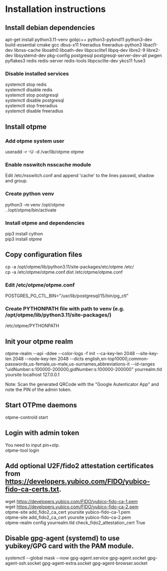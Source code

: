# Installation instructions

## Install debian dependencies
apt-get install python3.11-venv gobjc++ python3-pybind11 python3-dev build-essential cmake gcc dbus-x11 freeradius freeradius-python3 libacl1-dev libnss-cache liboath0 liboath-dev libpcsclite1 libpq-dev libre2-9 libre2-dev libsystemd-dev pkg-config postgresql postgresql-server-dev-all pwgen pyflakes3 redis redis-server redis-tools libpcsclite-dev ykcs11 fuse3

### Disable installed services
systemctl stop redis  
systemctl disable redis  
systemctl stop postgresql  
systemctl disable postgresql  
systemctl stop freeradius  
systemctl disable freeradius  

## Install otpme

### Add otpme system user
useradd -r -U -d /var/lib/otpme otpme

### Enable nsswitch nsscache module
Edit /etc/nsswitch.conf and append 'cache' to the lines passwd, shadow and group.

### Create python venv
python3 -m venv /opt/otpme  
. /opt/otpme/bin/activate

### Install otpme and dependencies
pip3 install cython  
pip3 install otpme

## Copy configuration files
cp -a /opt/otpme/lib/python3.11/site-packages/etc/otpme /etc/  
cp -a /etc/otpme/otpme.conf.dist /etc/otpme/otpme.conf

### Edit /etc/otpme/otpme.conf
POSTGRES_PG_CTL_BIN="/usr/lib/postgresql/15/bin/pg_ctl"

### Create PYTHONPATH file with path to venv (e.g. /opt/otpme/lib/python3.11/site-packages/)
/etc/otpme/PYTHONPATH

## Init your otpme realm
otpme-realm --api -ddee --color-logs -f init --ca-key-len 2048 --site-key-len 2048 --node-key-len 2048 --dicts english,en-top10000,common-passwords,us-female,us-male,us-surnames,abbreviations-it --id-ranges "uidNumber:s:100000-200000,gidNumber:s:100000-200000" yourrealm.tld yoursite localhost 127.0.0.1  

Note: Scan the generated QRCode with the "Google Autenticator App" and note the PIN of the admin token.

## Start OTPme daemons
otpme-controld start

## Login with admin token
You need to input pin+otp.  
otpme-tool login

## Add optional U2F/fido2 attestation certificates from https://developers.yubico.com/FIDO/yubico-fido-ca-certs.txt.
wget https://developers.yubico.com/FIDO/yubico-fido-ca-1.pem  
wget https://developers.yubico.com/FIDO/yubico-fido-ca-2.pem  
otpme-site add_fido2_ca_cert yoursite yubico-fido-ca-1.pem  
otpme-site add_fido2_ca_cert yoursite yubico-fido-ca-2.pem  
otpme-realm config yourrealm.tld check_fido2_attestation_cert True  

## Disable gpg-agent (systemd) to use yubikey/GPG card with the PAM module.
systemctl --global mask --now gpg-agent.service gpg-agent.socket gpg-agent-ssh.socket gpg-agent-extra.socket gpg-agent-browser.socket  

